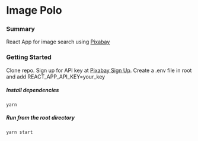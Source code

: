 # Image Polo

### Summary
React App for image search using [Pixabay](https://pixabay.com/api/docs/)

### Getting Started

Clone repo. Sign up for API key at [Pixabay Sign Up](https://pixabay.com/accounts/register/). Create a .env file in root and add REACT_APP_API_KEY=your_key

##### Install dependencies

`yarn`

##### Run from the root directory

`yarn start`


